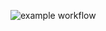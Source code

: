 ![example workflow](https://github.com/pranavsuri4303/Courtiq/blob/main/.github/workflows/ios.yml/badge.svg)

